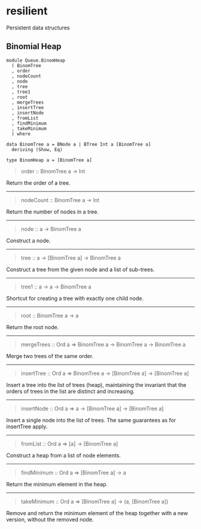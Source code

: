# resilient

Persistent data structures

## Binomial Heap

```
module Queue.BinomHeap
  ( BinomTree
  , order
  , nodeCount
  , node
  , tree
  , tree1
  , root
  , mergeTrees
  , insertTree
  , insertNode
  , fromList
  , findMinimum
  , takeMinimum
  ) where
```

```
data BinomTree a = BNode a | BTree Int a [BinomTree a]
  deriving (Show, Eq)
```

```
type BinomHeap a = [BinomTree a]
```

> order :: BinomTree a -> Int

Return the order of a tree.

---

> nodeCount :: BinomTree a -> Int

Return the number of nodes in a tree.

---

> node :: a -> BinomTree a

Construct a node.

---

> tree :: a -> [BinomTree a] -> BinomTree a

Construct a tree from the given node and a list of sub-trees.

---

> tree1 :: a -> a -> BinomTree a

Shortcut for creating a tree with exactly one child node.

---

> root :: BinomTree a -> a

Return the root node.

---

> mergeTrees :: Ord a => BinomTree a -> BinomTree a -> BinomTree a

Merge two trees of the same order.

---

> insertTree :: Ord a => BinomTree a -> [BinomTree a] -> [BinomTree a]

Insert a tree into the list of trees (heap), maintaining the invariant that the orders of trees in the list are distinct and increasing.

---

> insertNode :: Ord a => a -> [BinomTree a] -> [BinomTree a]

Insert a single node into the list of trees. The same guarantees as for insertTree apply.

---

> fromList :: Ord a => [a] -> [BinomTree a]

Construct a heap from a list of node elements.

---

> findMinimum :: Ord a => [BinomTree a] -> a

Return the minimum element in the heap.

---

> takeMinimum :: Ord a => [BinomTree a] -> (a, [BinomTree a])

Remove and return the minimum element of the heap together with a new version, without the removed node.
